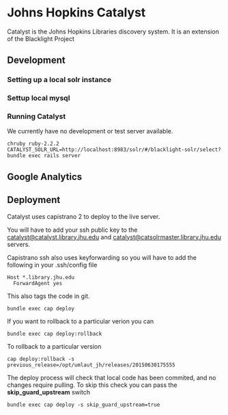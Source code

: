 # Johns Hopkins Catalyst

Catalyst is the Johns Hopkins Libraries discovery system.
It is an extension of the Blacklight Project

## Development

### Setting up a local solr instance

### Settup local mysql

### Running Catalyst

We currently have no development or test server available.

```
chruby ruby-2.2.2
CATALYST_SOLR_URL=http://localhost:8983/solr/#/blacklight-solr/select? bundle exec rails server
```

## Google Analytics

## Deployment

Catalyst uses capistrano 2 to deploy to the live server.

You will have to add your ssh public key to the catalyst@catalyst.library.jhu.edu
and catalyst@catsolrmaster.library.jhu.edu servers.

Capistrano ssh also uses keyforwarding so you will have to add the following in your .ssh/config file
```
Host *.library.jhu.edu
  ForwardAgent yes
```

This also tags the code in git.
```
bundle exec cap deploy
```
If you want to rollback to a particular verion you can 
```
bundle exec cap deploy:rollback
```

To rollback to a particular version
```
cap deploy:rollback -s previous_release=/opt/umlaut_jh/releases/20150630175555
```

The deploy process will check that local code has been commited,
and no changes require pulling. To skip this check you can pass 
the **skip_guard_upstream** switch
```
bundle exec cap deploy -s skip_guard_upstream=true
```

